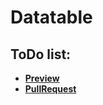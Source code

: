 # Datatable
## ToDo list:


 - [**Preview** ](https://andreas-just.github.io/datatable-react/)
 - [**PullRequest**](https://github.com/Andreas-Just/datatable-react/pull/2)
